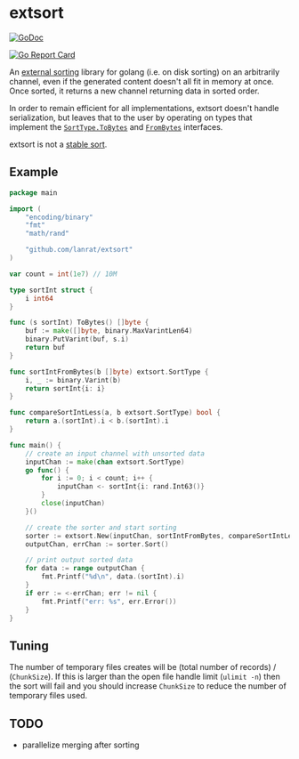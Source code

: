 # extsort

[![GoDoc](https://godoc.org/github.com/lanrat/extsort?status.svg)](https://godoc.org/github.com/lanrat/extsort)

[![Go Report Card](https://goreportcard.com/badge/github.com/lanrat/extsort)](https://goreportcard.com/report/github.com/lanrat/extsort)

An [external sorting](https://en.wikipedia.org/wiki/External_sorting) library for golang (i.e. on disk sorting) on an arbitrarily channel, even if the generated content doesn't all fit in memory at once. Once sorted, it returns a new channel returning data in sorted order.

In order to remain efficient for all implementations, extsort doesn't handle serialization, but leaves that to the user by operating on types that implement the [`SortType.ToBytes`](https://godoc.org/github.com/lanrat/extsort#SortType) and [`FromBytes`](https://godoc.org/github.com/lanrat/extsort#FromBytes) interfaces.

extsort is not a [stable sort](https://en.wikipedia.org/wiki/Sorting_algorithm#Stability).

## Example

```go
package main

import (
    "encoding/binary"
    "fmt"
    "math/rand"

    "github.com/lanrat/extsort"
)

var count = int(1e7) // 10M

type sortInt struct {
    i int64
}

func (s sortInt) ToBytes() []byte {
    buf := make([]byte, binary.MaxVarintLen64)
    binary.PutVarint(buf, s.i)
    return buf
}

func sortIntFromBytes(b []byte) extsort.SortType {
    i, _ := binary.Varint(b)
    return sortInt{i: i}
}

func compareSortIntLess(a, b extsort.SortType) bool {
    return a.(sortInt).i < b.(sortInt).i
}

func main() {
    // create an input channel with unsorted data
    inputChan := make(chan extsort.SortType)
    go func() {
        for i := 0; i < count; i++ {
            inputChan <- sortInt{i: rand.Int63()}
        }
        close(inputChan)
    }()

    // create the sorter and start sorting
    sorter := extsort.New(inputChan, sortIntFromBytes, compareSortIntLess, nil)
    outputChan, errChan := sorter.Sort()

    // print output sorted data
    for data := range outputChan {
        fmt.Printf("%d\n", data.(sortInt).i)
    }
    if err := <-errChan; err != nil {
        fmt.Printf("err: %s", err.Error())
    }
}
```

## Tuning

The number of temporary files creates will be (total number of records) / (`ChunkSize`). If this is larger than the open file handle limit (`ulimit -n`) then the sort will fail and you should increase `ChunkSize` to reduce the number of temporary files used.

## TODO

* parallelize merging after sorting
